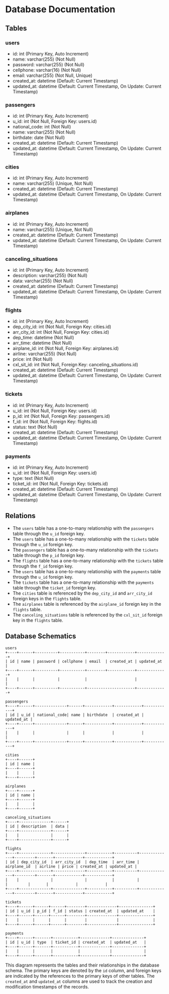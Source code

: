 # Database Documentation

## Tables

### users

- id: int (Primary Key, Auto Increment)
- name: varchar(255) (Not Null)
- password: varchar(255) (Not Null)
- cellphone: varchar(16) (Not Null)
- email: varchar(255) (Not Null, Unique)
- created_at: datetime (Default: Current Timestamp)
- updated_at: datetime (Default: Current Timestamp, On Update: Current Timestamp)

### passengers

- id: int (Primary Key, Auto Increment)
- u_id: int (Not Null, Foreign Key: users.id)
- national_code: int (Not Null)
- name: varchar(255) (Not Null)
- birthdate: date (Not Null)
- created_at: datetime (Default: Current Timestamp)
- updated_at: datetime (Default: Current Timestamp, On Update: Current Timestamp)

### cities

- id: int (Primary Key, Auto Increment)
- name: varchar(255) (Unique, Not Null)
- created_at: datetime (Default: Current Timestamp)
- updated_at: datetime (Default: Current Timestamp, On Update: Current Timestamp)

### airplanes

- id: int (Primary Key, Auto Increment)
- name: varchar(255) (Unique, Not Null)
- created_at: datetime (Default: Current Timestamp)
- updated_at: datetime (Default: Current Timestamp, On Update: Current Timestamp)

### canceling_situations

- id: int (Primary Key, Auto Increment)
- description: varchar(255) (Not Null)
- data: varchar(255) (Not Null)
- created_at: datetime (Default: Current Timestamp)
- updated_at: datetime (Default: Current Timestamp, On Update: Current Timestamp)

### flights

- id: int (Primary Key, Auto Increment)
- dep_city_id: int (Not Null, Foreign Key: cities.id)
- arr_city_id: int (Not Null, Foreign Key: cities.id)
- dep_time: datetime (Not Null)
- arr_time: datetime (Not Null)
- airplane_id: int (Not Null, Foreign Key: airplanes.id)
- airline: varchar(255) (Not Null)
- price: int (Not Null)
- cxl_sit_id: int (Not Null, Foreign Key: canceling_situations.id)
- created_at: datetime (Default: Current Timestamp)
- updated_at: datetime (Default: Current Timestamp, On Update: Current Timestamp)

### tickets

- id: int (Primary Key, Auto Increment)
- u_id: int (Not Null, Foreign Key: users.id)
- p_id: int (Not Null, Foreign Key: passengers.id)
- f_id: int (Not Null, Foreign Key: flights.id)
- status: text (Not Null)
- created_at: datetime (Default: Current Timestamp)
- updated_at: datetime (Default: Current Timestamp, On Update: Current Timestamp)

### payments

- id: int (Primary Key, Auto Increment)
- u_id: int (Not Null, Foreign Key: users.id)
- type: text (Not Null)
- ticket_id: int (Not Null, Foreign Key: tickets.id)
- created_at: datetime (Default: Current Timestamp)
- updated_at: datetime (Default: Current Timestamp, On Update: Current Timestamp)

## Relations

- The `users` table has a one-to-many relationship with the `passengers` table through the `u_id` foreign key.
- The `users` table has a one-to-many relationship with the `tickets` table through the `u_id` foreign key.
- The `passengers` table has a one-to-many relationship with the `tickets` table through the `p_id` foreign key.
- The `flights` table has a one-to-many relationship with the `tickets` table through the `f_id` foreign key.
- The `users` table has a one-to-many relationship with the `payments` table through the `u_id` foreign key.
- The `tickets` table has a one-to-many relationship with the `payments` table through the `ticket_id` foreign key.
- The `cities` table is referenced by the `dep_city_id` and `arr_city_id` foreign keys in the `flights` table.
- The `airplanes` table is referenced by the `airplane_id` foreign key in the `flights` table.
- The `canceling_situations` table is referenced by the `cxl_sit_id` foreign key in the `flights` table.

## Database Schematics

```
users
+----+------+----------+-----------+--------+------------+-------------+
| id | name | password | cellphone | email  | created_at | updated_at  |
+----+------+----------+-----------+--------+------------+-------------+
|    |      |          |           |                     |             |
+----+------+----------+-----------+---------------------+-------------+

passengers
+----+------+--------------+------+------------+------------+------------+
| id | u_id | national_code| name | birthdate  | created_at | updated_at |
+----+------+--------------+------+------------+------------+------------+
|    |      |              |      |            |            |            |
+----+------+--------------+------+------------+------------+------------+

cities
+----+------+
| id | name |
+----+------+
|    |      |
+----+------+

airplanes
+----+------+
| id | name |
+----+------+
|    |      |
+----+------+

canceling_situations
+----+--------------+------+
| id | description  | data |
+----+--------------+------+
|    |              |      |
+----+--------------+------+

flights
+----+--------------+--------------+-----------+----------+--------------+---------+-------+------------+------------+
| id | dep_city_id  | arr_city_id  | dep_time  | arr_time | airplane_id  | airline | price | created_at | updated_at |
+----+--------------+--------------+-----------+----------+--------------+---------+-------+------------+------------+
|    |              |              |           |          |              |         |       |            |            |
+----+--------------+--------------+-----------+----------+--------------+---------+-------+------------+------------+

tickets
+----+------+------+------+--------+-------------+---------------+
| id | u_id | p_id | f_id | status | created_at  | updated_at    |
+----+------+------+------+--------+-------------+---------------+
|    |      |      |      |        |             |               |
+----+------+------+------+--------+-------------+---------------+

payments
+----+------+-------+-----------+-------------+--------------+
| id | u_id | type  | ticket_id | created_at  | updated_at   |
+----+------+-------+-----------+-------------+--------------+
|    |      |       |           |             |              |
+----+------+-------+-----------+-------------+--------------+
```

This diagram represents the tables and their relationships in the database schema. The primary keys are denoted by the `id` column, and foreign keys are indicated by the references to the primary keys of other tables. The `created_at` and `updated_at` columns are used to track the creation and modification timestamps of the records.
